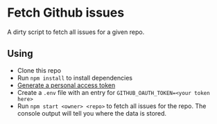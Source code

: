 # Fetch Github issues
A dirty script to fetch all issues for a given repo.

## Using
- Clone this repo
- Run `npm install` to install dependencies
- [Generate a personal access token](https://github.com/settings/tokens)
- Create a `.env` file with an entry for `GITHUB_OAUTH_TOKEN=<your token here>`
- Run `npm start <owner> <repo>` to fetch all issues for the repo. The console output will tell you where the data is stored.